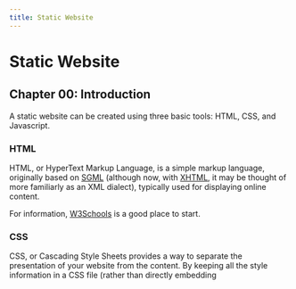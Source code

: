 ```yaml
--- 
title: Static Website
---
```


Static Website
==============

Chapter 00: Introduction
------------------------

A static website can be created using three basic tools: HTML, CSS, and Javascript.

### HTML

HTML, or HyperText Markup Language, is a simple markup language, originally based on [SGML](http://en.wikipedia.org/wiki/Standard_Generalized_Markup_Language) (although now, with [XHTML](http://en.wikipedia.org/wiki/XHTML), it may be thought of more familiarly as an XML dialect), typically used for displaying online content.

For information, [W3Schools](http://www.w3schools.com/html/default.asp) is a good place to start.

### CSS

CSS, or Cascading Style Sheets provides a way to separate the presentation of your website from the content. By keeping all the style information in a CSS file (rather than directly embedding <style> tags or worse, style= attributes), it becomes much easier to maintain a uniform look across a website, as well as easily change the styling when required.

For more information, [W3Schools](http://www.w3schools.com/css/default.asp) is a good place to start.

#### Tips
+ Use a framework
+ Start with a layout
+ Use SASS

#### Resources

+ Overall
  + [CSS Frameworks](http://www.smashingmagazine.com/2007/09/21/css-frameworks-css-reset-design-from-scratch/)
  + [Principles of Cross-Browser CSS](http://www.smashingmagazine.com/2010/06/07/the-principles-of-cross-browser-css-coding/)
  + [Understanding CSS Layouts] (http://snook.ca/archives/html_and_css/six_keys_to_understanding_css_layouts/)
  + [Highly Extensible CSS Interfaces](http://cameronmoll.com/archives/2008/02/the_highly_extensible_css_interface_the_series/)
+ Layouts 
  + [Perfectly Multi-Column Liquid Layouts](http://matthewjamestaylor.com/blog/perfect-multi-column-liquid-layouts)
  + [Yet-Another-Multicolumn-Layout](http://www.yaml.de/en/home.html)
+ Element Specific
  + [Styling Tables](http://www.smashingmagazine.com/2008/08/13/top-10-css-table-designs/)
  + [Centered Tab Menu](http://matthewjamestaylor.com/blog/beautiful-css-centered-menus-no-hacks-full-cross-browser-support)

### JavaScript

Javascript (no relation to java) is primarily a client-side scripting language, interpreted by the user's web browser, although it is starting to gain traction as a server-side technology (see [Rhino](http://www.mozilla.org/rhino/) and [Node.js](http://nodejs.org/)). It is typically used to add dynamic behavior to a website.

#### Resources

+ Frameworks
  + [jQuery]http://jquery.com/)
  + mooTOols
+ Tools
  + [JS Shrink Tool](http://shrinksafe.dojotoolkit.org/)
+ Tutorials
  + [Advanced Javascript](http://ejohn.org/apps/learn/)
+ Random Articles
  + [Directed Graphs in JS](http://dhotson.tumblr.com/post/520720950/force-directed-graph-layout-in-javascript)
